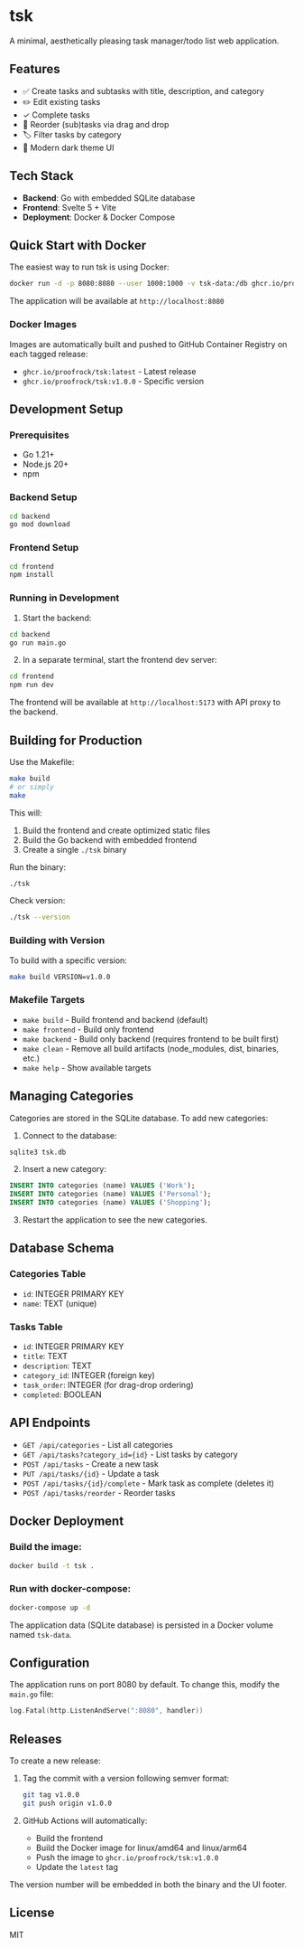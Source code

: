 # tsk

A minimal, aesthetically pleasing task manager/todo list web application.

## Features

- ✅ Create tasks and subtasks with title, description, and category
- ✏️ Edit existing tasks
- ✓ Complete tasks
- 🔄 Reorder (sub)tasks via drag and drop
- 🏷️ Filter tasks by category
- 🎨 Modern dark theme UI

## Tech Stack

- **Backend**: Go with embedded SQLite database
- **Frontend**: Svelte 5 + Vite
- **Deployment**: Docker & Docker Compose

## Quick Start with Docker

The easiest way to run tsk is using Docker:

```bash
docker run -d -p 8080:8080 --user 1000:1000 -v tsk-data:/db ghcr.io/proofrock/tsk:latest
```

The application will be available at `http://localhost:8080`

### Docker Images

Images are automatically built and pushed to GitHub Container Registry on each tagged release:

- `ghcr.io/proofrock/tsk:latest` - Latest release
- `ghcr.io/proofrock/tsk:v1.0.0` - Specific version

## Development Setup

### Prerequisites

- Go 1.21+
- Node.js 20+
- npm

### Backend Setup

```bash
cd backend
go mod download
```

### Frontend Setup

```bash
cd frontend
npm install
```

### Running in Development

1. Start the backend:
```bash
cd backend
go run main.go
```

2. In a separate terminal, start the frontend dev server:
```bash
cd frontend
npm run dev
```

The frontend will be available at `http://localhost:5173` with API proxy to the backend.

## Building for Production

Use the Makefile:

```bash
make build
# or simply
make
```

This will:
1. Build the frontend and create optimized static files
2. Build the Go backend with embedded frontend
3. Create a single `./tsk` binary

Run the binary:
```bash
./tsk
```

Check version:
```bash
./tsk --version
```

### Building with Version

To build with a specific version:
```bash
make build VERSION=v1.0.0
```

### Makefile Targets

- `make build` - Build frontend and backend (default)
- `make frontend` - Build only frontend
- `make backend` - Build only backend (requires frontend to be built first)
- `make clean` - Remove all build artifacts (node_modules, dist, binaries, etc.)
- `make help` - Show available targets

## Managing Categories

Categories are stored in the SQLite database. To add new categories:

1. Connect to the database:
```bash
sqlite3 tsk.db
```

2. Insert a new category:
```sql
INSERT INTO categories (name) VALUES ('Work');
INSERT INTO categories (name) VALUES ('Personal');
INSERT INTO categories (name) VALUES ('Shopping');
```

3. Restart the application to see the new categories.

## Database Schema

### Categories Table
- `id`: INTEGER PRIMARY KEY
- `name`: TEXT (unique)

### Tasks Table
- `id`: INTEGER PRIMARY KEY
- `title`: TEXT
- `description`: TEXT
- `category_id`: INTEGER (foreign key)
- `task_order`: INTEGER (for drag-drop ordering)
- `completed`: BOOLEAN

## API Endpoints

- `GET /api/categories` - List all categories
- `GET /api/tasks?category_id={id}` - List tasks by category
- `POST /api/tasks` - Create a new task
- `PUT /api/tasks/{id}` - Update a task
- `POST /api/tasks/{id}/complete` - Mark task as complete (deletes it)
- `POST /api/tasks/reorder` - Reorder tasks

## Docker Deployment

### Build the image:
```bash
docker build -t tsk .
```

### Run with docker-compose:
```bash
docker-compose up -d
```

The application data (SQLite database) is persisted in a Docker volume named `tsk-data`.

## Configuration

The application runs on port 8080 by default. To change this, modify the `main.go` file:

```go
log.Fatal(http.ListenAndServe(":8080", handler))
```

## Releases

To create a new release:

1. Tag the commit with a version following semver format:
   ```bash
   git tag v1.0.0
   git push origin v1.0.0
   ```

2. GitHub Actions will automatically:
   - Build the frontend
   - Build the Docker image for linux/amd64 and linux/arm64
   - Push the image to `ghcr.io/proofrock/tsk:v1.0.0`
   - Update the `latest` tag

The version number will be embedded in both the binary and the UI footer.

## License

MIT
